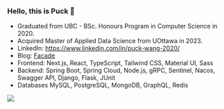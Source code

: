 ### Hello, this is Puck 👋

* Graduated from UBC - BSc. Honours Program in Computer Science in 2020.
* Acquired Master of Applied Data Science from UOttawa in 2023.
* LinkedIn: https://www.linkedin.com/in/puck-wang-2020/
* Blog: [Facade](https://blog.zhengliang.facademe.xyz/)
* Frontend: Next.js, React, TypeScript, Tailwind CSS, Material UI, Sass
* Backend: Spring Boot, Spring Cloud, Node.js, gRPC, Sentinel, Nacos, Swagger API, Django, Flask, JUnit
* Databases MySQL, PostgreSQL, MongoDB, GraphQL, Redis

<a href="https://github.com/pwang1997">
  <img src="https://github-readme-stats.yezihaohao.vercel.app/api?username=pwang1997&count_private=true&show_icons=true&icon_color=805AD5&text_color=718096&hide_title=true&bg_color=FFFFFF" align="left" />
</a>
